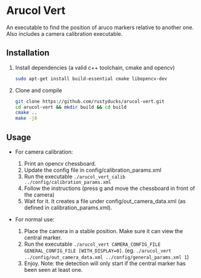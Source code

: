 # Arucol Vert

An executable to find the position of aruco markers relative to another one. Also includes a camera calibration executable.

## Installation

1. Install dependencies (a valid c++ toolchain, cmake and opencv)

    ```bash
    sudo apt-get install build-essential cmake libopencv-dev
    ```

2. Clone and compile

    ```bash
    git clone https://github.com/rustyducks/arucol-vert.git
    cd arucol-vert && mkdir build && cd build
    cmake ..
    make -j8
    ```

## Usage

* For camera calibration:
    1. Print an opencv chessboard.
    2. Update the config file in config/calibration_params.xml
    3. Run the executable `./arucol_vert_calib ../config/calibration_params.xml`
    4. Follow the instructions (press g and move the chessboard in front of the camera)
    5. Wait for it. It creates a file under config/out_camera_data.xml (as defined in calibration_params.xml).

* For normal use:
    1. Place the camera in a stable position. Make sure it can view the central marker.
    2. Run the executable `./arucol_vert CAMERA_CONFIG_FILE GENERAL_CONFIG_FILE [WITH_DISPLAY=0]`.
        (eg. `./arucol_vert ../config/out_camera_data.xml ../config/general_params.xml 1`)
    3. Enjoy. Note: the detection will only start if the central marker has been seen at least one.
